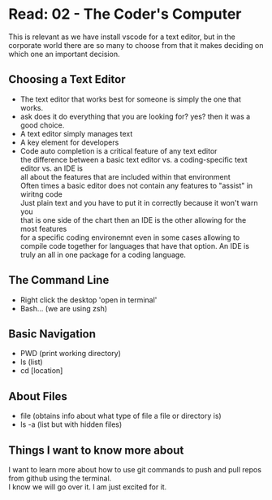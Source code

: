 # Read: 02 - The Coder's Computer

This is relevant as we have install vscode for a text editor, but in the corporate world there are so many to choose from
that it makes deciding on which one an important decision.

## Choosing a Text Editor  

* The text editor that works best for someone is simply the one that works.
* ask does it do everything that you are looking for? yes? then it was a good choice.
* A text editor simply manages text
* A key element for developers
* Code auto completion is a critical feature of any text editor  
the difference between a basic text editor vs. a coding-specific text editor vs. an IDE is  
all about the features that are included within that environment  
Often times a basic editor does not contain any features to "assist" in wiritng code  
Just plain text and you have to put it in correctly because it won't warn you  
that is one side of the chart then an IDE is the other allowing for the most features  
for a specific coding environemnt even in some cases allowing to compile code together
for languages that have that option. An IDE is truly an all in one package for a coding language.  

## The Command Line  

* Right click the desktop 'open in terminal'
* Bash... (we are using zsh)

## Basic Navigation  

* PWD (print working directory)
* ls (list)
* cd \[location\]  

## About Files  

* file (obtains info about what type of file a file or directory is)
* ls -a (list but with hidden files)

## Things I want to know more about
I want to learn more about how to use git commands to push and pull repos from github using the terminal.  
I know we will go over it. I am just excited for it.
